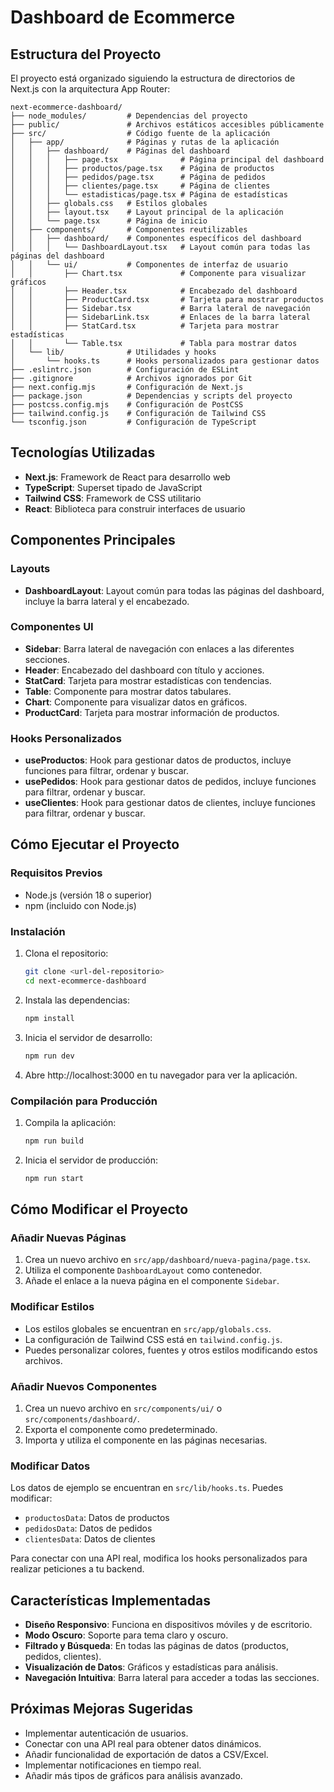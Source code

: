 # Dashboard de Ecommerce

## Estructura del Proyecto

El proyecto está organizado siguiendo la estructura de directorios de Next.js con la arquitectura App Router:

```
next-ecommerce-dashboard/
├── node_modules/         # Dependencias del proyecto
├── public/               # Archivos estáticos accesibles públicamente
├── src/                  # Código fuente de la aplicación
│   ├── app/              # Páginas y rutas de la aplicación
│   │   ├── dashboard/    # Páginas del dashboard
│   │   │   ├── page.tsx              # Página principal del dashboard
│   │   │   ├── productos/page.tsx    # Página de productos
│   │   │   ├── pedidos/page.tsx      # Página de pedidos
│   │   │   ├── clientes/page.tsx     # Página de clientes
│   │   │   └── estadisticas/page.tsx # Página de estadísticas
│   │   ├── globals.css   # Estilos globales
│   │   ├── layout.tsx    # Layout principal de la aplicación
│   │   └── page.tsx      # Página de inicio
│   ├── components/       # Componentes reutilizables
│   │   ├── dashboard/    # Componentes específicos del dashboard
│   │   │   └── DashboardLayout.tsx   # Layout común para todas las páginas del dashboard
│   │   └── ui/           # Componentes de interfaz de usuario
│   │       ├── Chart.tsx             # Componente para visualizar gráficos
│   │       ├── Header.tsx            # Encabezado del dashboard
│   │       ├── ProductCard.tsx       # Tarjeta para mostrar productos
│   │       ├── Sidebar.tsx           # Barra lateral de navegación
│   │       ├── SidebarLink.tsx       # Enlaces de la barra lateral
│   │       ├── StatCard.tsx          # Tarjeta para mostrar estadísticas
│   │       └── Table.tsx             # Tabla para mostrar datos
│   └── lib/              # Utilidades y hooks
│       └── hooks.ts      # Hooks personalizados para gestionar datos
├── .eslintrc.json        # Configuración de ESLint
├── .gitignore            # Archivos ignorados por Git
├── next.config.mjs       # Configuración de Next.js
├── package.json          # Dependencias y scripts del proyecto
├── postcss.config.mjs    # Configuración de PostCSS
├── tailwind.config.js    # Configuración de Tailwind CSS
└── tsconfig.json         # Configuración de TypeScript
```

## Tecnologías Utilizadas

- **Next.js**: Framework de React para desarrollo web
- **TypeScript**: Superset tipado de JavaScript
- **Tailwind CSS**: Framework de CSS utilitario
- **React**: Biblioteca para construir interfaces de usuario

## Componentes Principales

### Layouts

- **DashboardLayout**: Layout común para todas las páginas del dashboard, incluye la barra lateral y el encabezado.

### Componentes UI

- **Sidebar**: Barra lateral de navegación con enlaces a las diferentes secciones.
- **Header**: Encabezado del dashboard con título y acciones.
- **StatCard**: Tarjeta para mostrar estadísticas con tendencias.
- **Table**: Componente para mostrar datos tabulares.
- **Chart**: Componente para visualizar datos en gráficos.
- **ProductCard**: Tarjeta para mostrar información de productos.

### Hooks Personalizados

- **useProductos**: Hook para gestionar datos de productos, incluye funciones para filtrar, ordenar y buscar.
- **usePedidos**: Hook para gestionar datos de pedidos, incluye funciones para filtrar, ordenar y buscar.
- **useClientes**: Hook para gestionar datos de clientes, incluye funciones para filtrar, ordenar y buscar.

## Cómo Ejecutar el Proyecto

### Requisitos Previos

- Node.js (versión 18 o superior)
- npm (incluido con Node.js)

### Instalación

1. Clona el repositorio:
   ```bash
   git clone <url-del-repositorio>
   cd next-ecommerce-dashboard
   ```

2. Instala las dependencias:
   ```bash
   npm install
   ```

3. Inicia el servidor de desarrollo:
   ```bash
   npm run dev
   ```

4. Abre http://localhost:3000 en tu navegador para ver la aplicación.

### Compilación para Producción

1. Compila la aplicación:
   ```bash
   npm run build
   ```

2. Inicia el servidor de producción:
   ```bash
   npm run start
   ```

## Cómo Modificar el Proyecto

### Añadir Nuevas Páginas

1. Crea un nuevo archivo en `src/app/dashboard/nueva-pagina/page.tsx`.
2. Utiliza el componente `DashboardLayout` como contenedor.
3. Añade el enlace a la nueva página en el componente `Sidebar`.

### Modificar Estilos

- Los estilos globales se encuentran en `src/app/globals.css`.
- La configuración de Tailwind CSS está en `tailwind.config.js`.
- Puedes personalizar colores, fuentes y otros estilos modificando estos archivos.

### Añadir Nuevos Componentes

1. Crea un nuevo archivo en `src/components/ui/` o `src/components/dashboard/`.
2. Exporta el componente como predeterminado.
3. Importa y utiliza el componente en las páginas necesarias.

### Modificar Datos

Los datos de ejemplo se encuentran en `src/lib/hooks.ts`. Puedes modificar:

- `productosData`: Datos de productos
- `pedidosData`: Datos de pedidos
- `clientesData`: Datos de clientes

Para conectar con una API real, modifica los hooks personalizados para realizar peticiones a tu backend.

## Características Implementadas

- **Diseño Responsivo**: Funciona en dispositivos móviles y de escritorio.
- **Modo Oscuro**: Soporte para tema claro y oscuro.
- **Filtrado y Búsqueda**: En todas las páginas de datos (productos, pedidos, clientes).
- **Visualización de Datos**: Gráficos y estadísticas para análisis.
- **Navegación Intuitiva**: Barra lateral para acceder a todas las secciones.

## Próximas Mejoras Sugeridas

- Implementar autenticación de usuarios.
- Conectar con una API real para obtener datos dinámicos.
- Añadir funcionalidad de exportación de datos a CSV/Excel.
- Implementar notificaciones en tiempo real.
- Añadir más tipos de gráficos para análisis avanzado.
